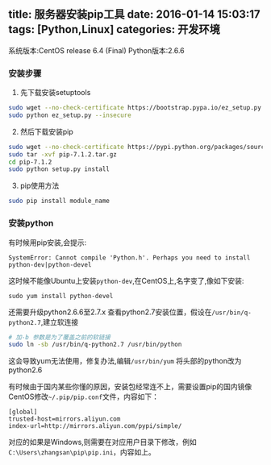 ﻿title: 服务器安装pip工具
date: 2016-01-14 15:03:17
tags: [Python,Linux]
categories: 开发环境
---

系统版本:CentOS release 6.4 (Final)
Python版本:2.6.6

### 安装步骤
1. 先下载安装setuptools
```bash
sudo wget --no-check-certificate https://bootstrap.pypa.io/ez_setup.py
sudo python ez_setup.py --insecure
```
2. 然后下载安装pip
```bash
sudo wget --no-check-certificate https://pypi.python.org/packages/source/p/pip/pip-7.1.2.tar.gz
sudo tar -xvf pip-7.1.2.tar.gz
cd pip-7.1.2
sudo python setup.py install
```

3. pip使用方法
```bash
sudo pip install module_name
```

### 安装python
有时候用pip安装,会提示:
```
SystemError: Cannot compile 'Python.h'. Perhaps you need to install python-dev|python-devel
```
这时候不能像Ubuntu上安装`python-dev`,在CentOS上,名字变了,像如下安装:
```
sudo yum install python-devel
```

还需要升级python2.6.6至2.7.x
查看python2.7安装位置，假设在`/usr/bin/q-python2.7`,建立软连接
```bash
# 加-b 参数是为了覆盖之前的软链接
sudo ln -sb /usr/bin/q-python2.7 /usr/bin/python
```
这会导致yum无法使用，修复办法,编辑`/usr/bin/yum`
将头部的python改为python2.6

有时候由于国内某些你懂的原因，安装包经常连不上，需要设置pip的国内镜像CentOS修改`~/.pip/pip.conf`文件，内容如下：
```
[global]
trusted-host=mirrors.aliyun.com
index-url=http://mirrors.aliyun.com/pypi/simple/
```
对应的如果是Windows,则需要在对应用户目录下修改，例如`C:\Users\zhangsan\pip\pip.ini`，内容如上。
